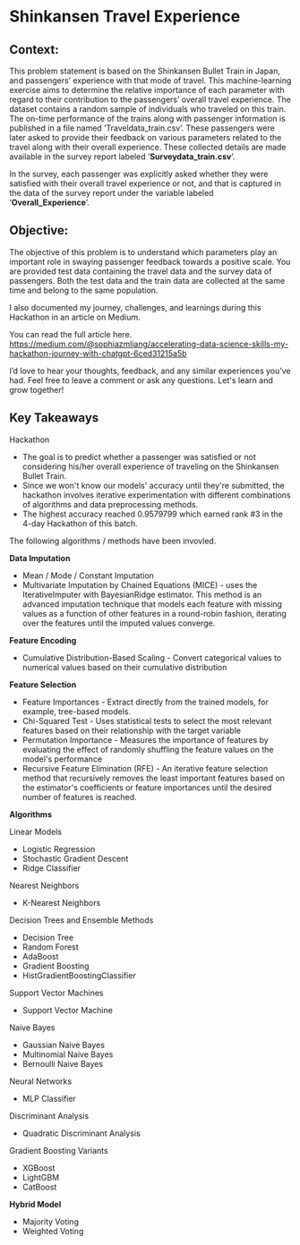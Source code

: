 # **Shinkansen Travel Experience**

## **Context:**

This problem statement is based on the Shinkansen Bullet Train in Japan, and passengers’ experience with that mode of travel. This machine-learning exercise aims to determine the relative importance of each parameter with regard to their contribution to the passengers’ overall travel experience. The dataset contains a random sample of individuals who traveled on this train. The on-time performance of the trains along with passenger information is published in a file named ‘Traveldata_train.csv’.  These passengers were later asked to provide their feedback on various parameters related to the travel along with their overall experience. These collected details are made available in the survey report labeled ‘**Surveydata_train.csv**’.

In the survey, each passenger was explicitly asked whether they were satisfied with their overall travel experience or not, and that is captured in the data of the survey report under the variable labeled ‘**Overall_Experience**’.


## **Objective:**

 The objective of this problem is to understand which parameters play an important role in swaying passenger feedback towards a positive scale. You are provided test data containing the travel data and the survey data of passengers. Both the test data and the train data are collected at the same time and belong to the same population.

 I also documented my journey, challenges, and learnings during this Hackathon in an article on Medium. 

You can read the full article here. https://medium.com/@sophiazmliang/accelerating-data-science-skills-my-hackathon-journey-with-chatgpt-6ced31215a5b

I’d love to hear your thoughts, feedback, and any similar experiences you’ve had. Feel free to leave a comment or ask any questions. Let's learn and grow together!

## **Key Takeaways**

Hackathon

* The goal is to predict whether a passenger was satisfied or not considering his/her overall experience of traveling on the Shinkansen Bullet Train.
* Since we won't know our models' accuracy until they're submitted, the hackathon involves iterative experimentation with different combinations of algorithms and data preprocessing methods.
* The highest accuracy reached 0.9579799 which earned rank #3 in the 4-day Hackathon of this batch.


The following algorithms / methods have been invovled.

**Data Imputation**
* Mean / Mode / Constant Imputation
* Multivariate Imputation by Chained Equations (MICE) - uses the IterativeImputer with BayesianRidge estimator. This method is an advanced imputation technique that models each feature with missing values as a function of other features in a round-robin fashion, iterating over the features until the imputed values converge.

**Feature Encoding**
* Cumulative Distribution-Based Scaling - Convert categorical values to numerical values based on their cumulative distribution

**Feature Selection**
* Feature Importances - Extract directly from the trained models, for example, tree-based models.
* Chi-Squared Test - Uses statistical tests to select the most relevant features based on their relationship with the target variable
* Permutation Importance - Measures the importance of features by evaluating the effect of randomly shuffling the feature values on the model's performance
* Recursive Feature Elimination (RFE) - An iterative feature selection method that recursively removes the least important features based on the estimator's coefficients or feature importances until the desired number of features is reached.

**Algorithms**

Linear Models
* Logistic Regression
* Stochastic Gradient Descent
* Ridge Classifier

Nearest Neighbors
* K-Nearest Neighbors

Decision Trees and Ensemble Methods
* Decision Tree
* Random Forest
* AdaBoost
* Gradient Boosting
* HistGradientBoostingClassifier

Support Vector Machines
* Support Vector Machine

Naive Bayes
* Gaussian Naive Bayes
* Multinomial Naive Bayes
* Bernoulli Naive Bayes

Neural Networks
* MLP Classifier

Discriminant Analysis
* Quadratic Discriminant Analysis

Gradient Boosting Variants
* XGBoost
* LightGBM
* CatBoost

**Hybrid Model**

* Majority Voting
* Weighted Voting



